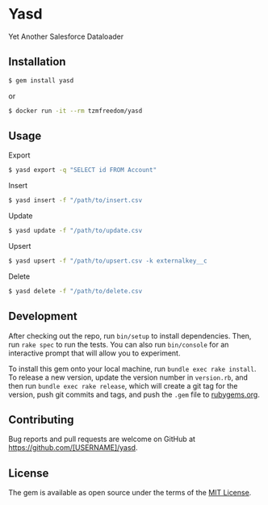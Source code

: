 # Yasd

Yet Another Salesforce Dataloader

## Installation

```bash
$ gem install yasd
```

or 

```bash
$ docker run -it --rm tzmfreedom/yasd 
```
## Usage

Export
```bash
$ yasd export -q "SELECT id FROM Account"
```

Insert
```bash
$ yasd insert -f "/path/to/insert.csv
```

Update
```bash
$ yasd update -f "/path/to/update.csv
```

Upsert
```bash
$ yasd upsert -f "/path/to/upsert.csv -k externalkey__c
```

Delete
```bash
$ yasd delete -f "/path/to/delete.csv
```


## Development

After checking out the repo, run `bin/setup` to install dependencies. Then, run `rake spec` to run the tests. You can also run `bin/console` for an interactive prompt that will allow you to experiment.

To install this gem onto your local machine, run `bundle exec rake install`. To release a new version, update the version number in `version.rb`, and then run `bundle exec rake release`, which will create a git tag for the version, push git commits and tags, and push the `.gem` file to [rubygems.org](https://rubygems.org).

## Contributing

Bug reports and pull requests are welcome on GitHub at https://github.com/[USERNAME]/yasd.

## License

The gem is available as open source under the terms of the [MIT License](https://opensource.org/licenses/MIT).
